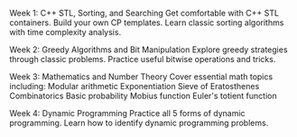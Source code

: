 Week 1: C++ STL, Sorting, and Searching
Get comfortable with C++ STL containers.
Build your own CP templates.
Learn classic sorting algorithms with time complexity analysis.

Week 2: Greedy Algorithms and Bit Manipulation
Explore greedy strategies through classic problems.
Practice useful bitwise operations and tricks.

Week 3: Mathematics and Number Theory
Cover essential math topics including:
Modular arithmetic
Exponentiation
Sieve of Eratosthenes
Combinatorics
Basic probability
Mobius function
Euler's totient function

Week 4: Dynamic Programming
Practice all 5 forms of dynamic programming.
Learn how to identify dynamic programming problems.
